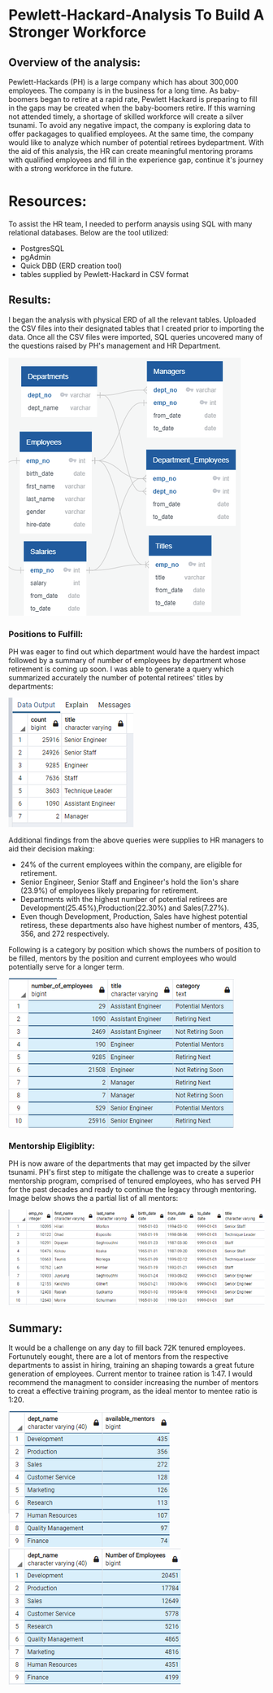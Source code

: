 # Pewlett-Hackard-Analysis To Build A Stronger Workforce
## Overview of the analysis:
Pewlett-Hackards (PH) is a large company which has about 300,000 employees. The company is in the business for a long time. As baby-boomers began to retire at a rapid rate, Pewlett Hackard is preparing to fill in the gaps may be created when the baby-boomers retire. If this warning not attended timely, a shortage of skilled workforce will create a silver tsunami. To avoid any negative impact, the company is exploring data to offer packagages to qualified employees. At the same time, the company would like to analyze which number of potential retirees bydepartment. With the aid of this analysis, the HR can create meaningful mentoring prorams with qualified employees and fill in the experience gap, continue it's journey with a strong workforce in the future.

# Resources:
To assist the HR team, I needed to perform anaysis using SQL with many relational databases. Below are the tool utilized:
- PostgresSQL
- pgAdmin 
- Quick DBD (ERD creation tool)
- tables supplied by Pewlett-Hackard in CSV format

## Results:
I began the analysis with physical ERD of all the relevant tables. Uploaded the CSV files into their designated tables that I created prior to importing the data. Once all the CSV files were imported, SQL queries uncovered many of the questions raised by PH's management and HR Department. 

 ![ERD](https://github.com/shamayun/Pewlett-Hackard-Analysis/blob/main/Analysis%20Projects%20Folder/ERD%20for%20PH%20employee%20DB.png)
### Positions to Fulfill:
PH was eager to find out which department would have the hardest impact followed by a summary of number of employees by department whose retirement is coming up soon. I was able to generate a query which summarized accurately the number of potental retirees' titles by departments:

![Potential Retirees' Titles](https://github.com/shamayun/Pewlett-Hackard-Analysis/blob/main/Analysis%20Projects%20Folder/employees%20retiring%20by%20titles.png)

Additional findings from the above queries were supplies to HR managers to aid their decision making:

- 24% of the current employees within the company, are eligible for retirement.
- Senior Engineer, Senior Staff and Engineer's hold the lion's share (23.9%) of employees likely preparing for retirement.
- Departments with the highest number of potential retirees are Development(25.45%),Production(22.30%) and Sales(7.27%).
- Even though Development, Production, Sales have highest potential retiress, these departments also have highest number of mentors, 435, 356, and 272 respectively.

Following is a category by position which shows the numbers of position to be filled, mentors by the position and current employees who would potentially serve for a longer term.

![Categories by Title](https://github.com/shamayun/Pewlett-Hackard-Analysis/blob/main/Analysis%20Projects%20Folder/Category%20by%20title.png)

### Mentorship Eligiblity:
PH is now aware of the departments that may get impacted by the silver tsunami. PH's first step to mitigate the challenge was to create a superior mentorship program, comprised of tenured employees, who has served PH for the past decades and ready to continue the legacy through mentoring. Image below shows the a partial list of all mentors:

![Partial Mentor List](https://github.com/shamayun/Pewlett-Hackard-Analysis/blob/main/Analysis%20Projects%20Folder/eligible_mentors.png)
## Summary: 
It would be a challenge on any day to fill back 72K tenured employees. Fortunutely eought, there are a lot of mentors from the respective departments to assist in hiring, training an shaping towards a great future generation of employees. Current mentor to trainee ration is 1:47. I would recommend the managment to consider increasing the number of mentors to creat a effective training program, as the ideal mentor to mentee ratio is 1:20.
 
 ![Mentors Availability by Department](https://github.com/shamayun/Pewlett-Hackard-Analysis/blob/main/Analysis%20Projects%20Folder/Mentor%20Availability%20by%20Departments.png)
 ![Potential Retirees by Department](https://github.com/shamayun/Pewlett-Hackard-Analysis/blob/main/Analysis%20Projects%20Folder/Retirments%20by%20Departments.png)
